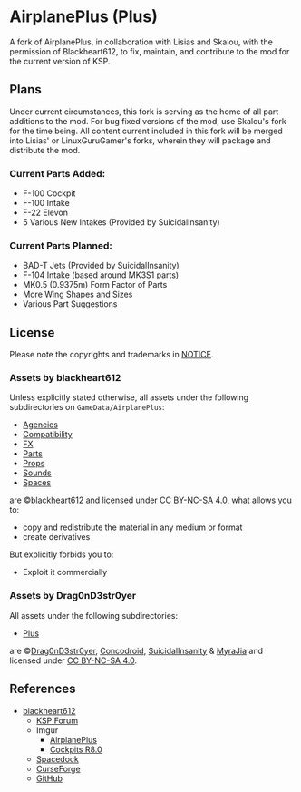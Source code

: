 # AirplanePlus (Plus)

A fork of AirplanePlus, in collaboration with Lisias and Skalou, with the permission of Blackheart612, to fix, maintain, and contribute to the mod for the current version of KSP.

## Plans

Under current circumstances, this fork is serving as the home of all part additions to the mod. For bug fixed versions of the mod, use Skalou's fork for the time being. All content current included in this fork will be merged into Lisias' or LinuxGuruGamer's forks, wherein they will package and distribute the mod. 

### Current Parts Added:

* F-100 Cockpit
* F-100 Intake
* F-22 Elevon
* 5 Various New Intakes (Provided by SuicidalInsanity)

### Current Parts Planned:
* BAD-T Jets (Provided by SuicidalInsanity)
* F-104 Intake (based around MK3S1 parts)
* MK0.5 (0.9375m) Form Factor of Parts
* More Wing Shapes and Sizes
* Various Part Suggestions

## License

Please note the copyrights and trademarks in [NOTICE](./NOTICE). 

### Assets by blackheart612

Unless explicitly stated otherwise, all assets under the following subdirectories on `GameData/AirplanePlus`:

* [Agencies](./GameData/AirplanePlus/Agencies)
* [Compatibility](./GameData/AirplanePlus/Compatibility)
* [FX](./GameData/AirplanePlus/FX)
* [Parts](./GameData/AirplanePlus/Parts)
* [Props](./GameData/AirplanePlus/Props)
* [Sounds](./GameData/AirplanePlus/Sounds)
* [Spaces](./GameData/AirplanePlus/Spaces)

are ©[blackheart612](https://forum.kerbalspaceprogram.com/index.php?/profile/42741-blackheart612/) and licensed under [CC BY-NC-SA 4.0](https://creativecommons.org/licenses/by-nc-sa/4.0/?), what allows you to:

* copy and redistribute the material in any medium or format
* create derivatives
 
But explicitly forbids you to:

* Exploit it commercially

### Assets by Drag0nD3str0yer

All assets under the following subdirectories:

* [Plus](./GameData/AirplanePlus/Plus)

are ©[Drag0nD3str0yer](https://forum.kerbalspaceprogram.com/?app=core&module=members&controller=profile&id=173824), [Concodroid](https://forum.kerbalspaceprogram.com/index.php?/profile/153976-concodroid/), [SuicidalInsanity](https://forum.kerbalspaceprogram.com/index.php?/profile/143878-suicidalinsanity/) & [MyraJia](https://github.com/MyraJia) and licensed under [CC BY-NC-SA 4.0](https://creativecommons.org/licenses/by-nc-sa/4.0/?).

## References

* [blackheart612](https://forum.kerbalspaceprogram.com/index.php?/profile/42741-blackheart612/)
	+ [KSP Forum](https://forum.kerbalspaceprogram.com/index.php?/topic/140262-14x-144-airplane-plus-r230-full-1875m-parts-crj-series-new-jet-engine-fixes-jul-20-2018/)
	+ Imgur
		- [AirplanePlus](https://imgur.com/a/6kDLM)
		- [Cockpits R8.0](https://imgur.com/a/q3FAx) 
	+ [Spacedock](https://spacedock.info/mod/716/Airplane%20Plus)
	+ [CurseForge](https://www.curseforge.com/kerbal/ksp-mods/airplane-plus)
	+ [GitHub](https://github.com/blackheart612/AirplanePlus)
